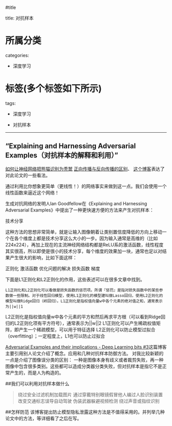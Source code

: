 #title

title: 对抗样本

# 所属分类

categories:

- 深度学习

# 标签(多个标签如下所示)

tags:

- 深度学习

- 对抗样本


------

##  “Explaining and Harnessing Adversarial Examples（对抗样本的解释和利用）”
[如何让神经网络把熊猫识别为秃鹫](http://www.csdn.net/article/2015-12-28/2826566)
[正向传播与反向传播的区别](http://colah.github.io/posts/2015-08-Backprop/)、
[这个博客](http://blog.csdn.net/cdpac/article/details/53170940)表达了对此论文的一些看法。

<!-- more -->

通过利用比你想象更简单（更线性！）的网络事实来做到这一点。我们会使用一个线性函数来逼近这个网络！


生成对抗网络的发明人Ian Goodfellow在《Explaining and Harnessing Adversarial Examples》中提出了一种更快速方便的方法来产生对抗样本：

技术分享

这种方法的思想非常简单，就是让输入图像朝着让类别置信度降低的方向上移动一个在各个维度上都是技术分享这么大小的一步。因为输入通常是高维的（比如224x224），再加上现在的主流神经网络结构都是ReLU系的激活函数，线性程度其实很高，所以即使是很小的技术分享，每个维度的效果加一块，通常也足以对结果产生很大的影响，比如下面这样：







正则化
激活函数
优化问题的解决
损失函数
梯度

下面是L1正则化和L2正则化的作用，这些表述可以在很多文章中找到。

    L1正则化和L2正则化可以看做是损失函数的惩罚项。所谓『惩罚』是指对损失函数中的某些参数做一些限制。对于线性回归模型，使用L1正则化的模型建叫做Lasso回归，使用L2正则化的模型叫做Ridge回归（岭回归）。L1正则化是指权值向量w中各个元素的绝对值之和，通常表示为||w||1
L2正则化是指权值向量w中各个元素的平方和然后再求平方根（可以看到Ridge回归的L2正则化项有平方符号），通常表示为||w||2
    L1正则化可以产生稀疏权值矩阵，即产生一个稀疏模型，可以用于特征选择
    L2正则化可以防止模型过拟合（overfitting）；一定程度上，L1也可以防止过拟合

[Adversarial Examples and their implications - Deep Learning bits #3](https://hackernoon.com/the-implications-of-adversarial-examples-deep-learning-bits-3-4086108287c7)这篇博客主要引用别人论文介绍了概念。应用和几种对抗样本防御方法。
对我比较新颖的一点是介绍了图像误分类的区别：
一种是图像本身有歧义或者裁剪失败，再一种图像中包含很多类别。这些都可以造成分类器分类失败，但对抗样本是指它不是正常产生的，而是人为构造的。

##我们可以利用对抗样本做什么
>绕过安全过滤机制加载图片
通过穿戴特别眼镜假冒他人编过人脸识别装置
改变交通标志误导自动驾驶
伪装武器躲避视频检测
绕过声音或指纹识别

##怎样防范
该博客提出防止模型隐私泄露这种方法是不值得采用的。并列举几种论文中的方法，等详细看了之后在写。
